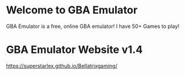 # Welcome to GBA Emulator

GBA Emulator is a free, online GBA emulator! I have 50+ Games to play!

# GBA Emulator Website v1.4

https://superstarlex.github.io/Bellatrixgaming/
